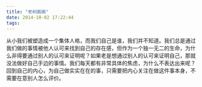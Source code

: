 ```yaml
---
title: "老树画画"
date: 2014-10-02 17:22:44
tags:
---
```


从小我们被塑造成一个集体人格，而我们自己是谁，我们并不知道。我们总是通过我们做的事情被他人认可来找到自己的存在感，但作为一个独一无二的生命，为什么非得要通过别人的认可来证明呢？如果老是想通过别人的认可来证明自己，那就没法做好自己手边的事情。我们每天都有非常具体的焦虑，为什么不表达出来呢？回到自己的内心，为自己做实实在在的事，只需要把内心关注在做这件事本身，不需要在意别人怎么评价。